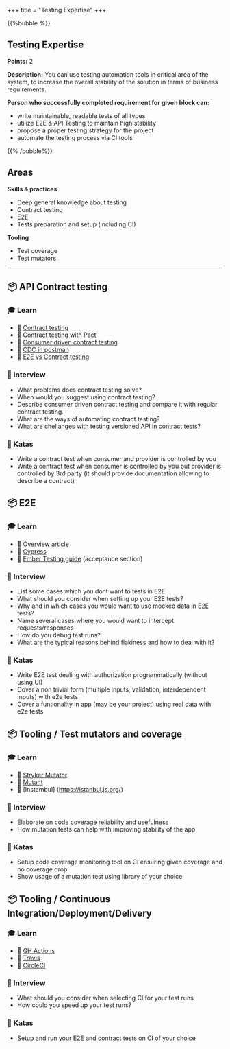 +++
title = "Testing Expertise"
+++

{{%bubble %}}

## Testing Expertise

**Points:** 2

**Description:** You can use testing automation tools in critical area of the system, to increase the overall stability of the solution in terms of business requirements.

**Person who successfully completed requirement for given block can:**

- write maintainable, readable tests of all types
- utilize E2E & API Testing to maintain high stability
- propose a proper testing strategy for the project
- automate the testing process via CI tools

{{% /bubble%}}

## Areas

**Skills & practices**

- Deep general knowledge about testing
- Contract testing
- E2E
- Tests preparation and setup (including CI)

**Tooling**

- Test coverage
- Test mutators

---

## 📦 API Contract testing

### 🎓 Learn

- 📗 [Contract testing](https://pactflow.io/blog/what-is-contract-testing/)
- 📗 [Contract testing with Pact](https://www.youtube.com/watch?v=-6x6XBDf9sQ)
- 📗 [Consumer driven contract testing](https://medium.com/better-practices/consumer-driven-contract-testing-using-postman-f3580dba5370)
- 📙 [CDC in postman](https://youtu.be/Ynfr-y_1WRs)
- 📙 [E2E vs Contract testing](https://techbeacon.com/app-dev-testing/end-end-vs-contract-based-testing-how-choose)

### 🎤 Interview

- What problems does contract testing solve?
- When would you suggest using contract testing?
- Describe consumer driven contract testing and compare it with regular contract testing.
- What are the ways of automating contract testing?
- What are chellanges with testing versioned API in contract tests?

### 📝 Katas

- Write a contract test when consumer and provider is controlled by you
- Write a contract test when consumer is controlled by you but provider is controlled by 3rd party (it should provide documentation allowing to describe a contract)

## 📦 E2E

### 🎓 Learn

- 📗 [Overview article](https://www.lambdatest.com/blog/all-you-need-to-know-about-end-to-end-testing/)
- 📙 [Cypress](https://www.cypress.io/)
- 📙 [Ember Testing guide](https://github.com/PoslinskiNet/ember-testing-guide) (acceptance section)

### 🎤 Interview

- List some cases which you dont want to tests in E2E
- What should you consider when setting up your E2E tests?
- Why and in which cases you would want to use mocked data in E2E tests?
- Name several cases where you would want to intercept requests/responses
- How do you debug test runs?
- What are the typical reasons behind flakiness and how to deal with it?

### 📝 Katas

- Write E2E test dealing with authorization programmatically (without using UI)
- Cover a non trivial form (multiple inputs, validation, interdependent inputs) with e2e tests
- Cover a funtionality in app (may be your project) using real data with e2e tests

## 📦 Tooling / Test mutators and coverage

### 🎓 Learn

- 📗 [Stryker Mutator](https://stryker-mutator.io/docs/)
- 📗 [Mutant](https://github.com/mbj/mutant)
- 📗 [Instambul] (https://istanbul.js.org/)

### 🎤 Interview

- Elaborate on code coverage reliability and usefulness
- How mutation tests can help with improving stability of the app

### 📝 Katas

- Setup code coverage monitoring tool on CI ensuring given coverage and no coverage drop
- Show usage of a mutation test using library of your choice

## 📦 Tooling / Continuous Integration/Deployment/Delivery

### 🎓 Learn

- 📗 [GH Actions](https://docs.github.com/en/actions)
- 📗 [Travis](https://docs.travis-ci.com/)
- 📗 [CircleCI](https://circleci.com/docs/)

### 🎤 Interview

- What should you consider when selecting CI for your test runs
- How could you speed up your test runs?

### 📝 Katas

- Setup and run your E2E and contract tests on CI of your choice
